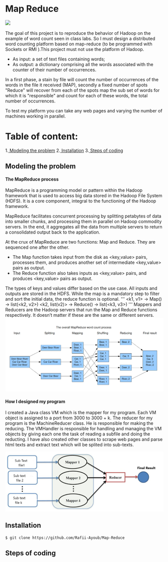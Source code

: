 # Map Reduce

![](https://forthebadge.com/images/badges/made-with-java.svg) 


The goal of this project is to reproduce the behavior of Hadoop on the example of
word count seen in class labs. So I must design a distributed word counting platform
based on map-reduce (to be programmed with Sockets or RMI ).This project must not use the platform of
Hadoop. 

- As input:  a set of text files containing words; 
- As output: a dictionary comprising all the words associated with the counter of their number of occurrences.
  
In a first phase, a stain by
file will count the number of occurrences of the words in the file it
received (MAP), secondly a fixed number of spots
"Reduce" will recover from each of the spots map the sub
set of words for which it is "responsible" and count for
each of these words, the total number of occurrences.

To test my platform you can take any web pages
and varying the number of machines
working in parallel.


 
# Table of content: 

1.[ Modeling the problem]( #Modeling-the-problem)
2.[ Installation]( #Installation)
3.[ Steps of coding]( #Steps-of-coding)

## Modeling the problem

#### The MapReduce process 

MapReduce is a programming model or pattern within the Hadoop framework that is used to access big data stored in the Hadoop File System (HDFS). It is a core component, integral to the functioning of the Hadoop framework.

MapReduce facilitates concurrent processing by splitting petabytes of data into smaller chunks, and processing them in parallel on Hadoop commodity servers. In the end, it aggregates all the data from multiple servers to return a consolidated output back to the application.


At the crux of MapReduce are two functions: Map and Reduce. They are sequenced one after the other.

- The Map function takes input from the disk as <key,value> pairs, processes them, and produces another set of intermediate <key,value> pairs as output.
- The Reduce function also takes inputs as <key,value> pairs, and produces <key,value> pairs as output.

The types of keys and values differ based on the use case. All inputs and outputs are stored in the HDFS. While the map is a mandatory step to filter and sort the initial data, the reduce function is optional.
'''
<k1, v1> -> Map() -> list(<k2, v2>)
<k2, list(v2)> -> Reduce() -> list(<k3, v3>)
'''
Mappers and Reducers are the Hadoop servers that run the Map and Reduce functions respectively. It doesn’t matter if these are the same or different servers.
![](images/mapreduce-.png)

#### How I designed my program

I created a Java class VM which is the mapper for my program. Each VM object is assigned to a port from 3000 to 3000 + k.
The reducer for my program is the MachineReducer class. He is responsible for making the reducing. The VMHandler is responsible for handling and managing the VM objects by giving each one the task of reading a subfile and doing the reducting. I have also created other classes to scrape web pages and parse html texts and extract text which will be splited into sub-texts.

![](images/MapReduce.png)


## Installation 


```
$ git clone https://github.com/Rafii-Ayoub/Map-Reduce

```

## Steps of coding

